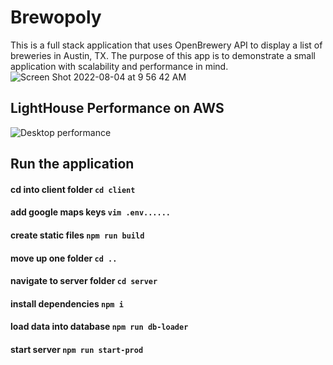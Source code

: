 # Brewopoly
This is a full stack application that uses OpenBrewery API to display a list of breweries in Austin, TX. The purpose of this app is to demonstrate a small application with scalability and performance in mind.
![Screen Shot 2022-08-04 at 9 56 42 AM](https://user-images.githubusercontent.com/89487780/182879369-36b77734-dbfa-4a39-898a-a09777d9afd6.png)

## LightHouse Performance on AWS
![Desktop performance](https://user-images.githubusercontent.com/89487780/182880384-770a5cad-9c6d-4cb3-a467-9728c1b4f669.png)


## Run the application
#### cd into client folder `cd client`
#### add google maps keys `vim .env......`
#### create static files `npm run build`
#### move up one folder `cd ..`
#### navigate to server folder `cd server`
#### install dependencies `npm i`
#### load data into database `npm run db-loader`
#### start server `npm run start-prod`
